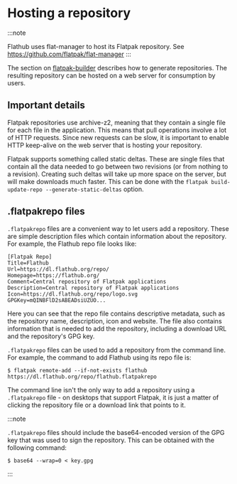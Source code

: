 # Hosting a repository

:::note

Flathub uses flat-manager to host its Flatpak repository. See
<https://github.com/flatpak/flat-manager>
:::

The section on [flatpak-builder](flatpak-builder) describes
how to generate repositories. The resulting repository can be hosted on
a web server for consumption by users.

## Important details

Flatpak repositories use archive-z2, meaning that they contain a single
file for each file in the application. This means that pull operations
involve a lot of HTTP requests. Since new requests can be slow, it is
important to enable HTTP keep-alive on the web server that is hosting
your repository.

Flatpak supports something called static deltas. These are single files
that contain all the data needed to go between two revisions (or from
nothing to a revision). Creating such deltas will take up more space on
the server, but will make downloads much faster. This can be done with
the `flatpak build-update-repo --generate-static-deltas` option.

## .flatpakrepo files

`.flatpakrepo` files are a convenient way to let users add a repository.
These are simple description files which contain information about the
repository. For example, the Flathub repo file looks like:

    [Flatpak Repo]
    Title=Flathub
    Url=https://dl.flathub.org/repo/
    Homepage=https://flathub.org/
    Comment=Central repository of Flatpak applications
    Description=Central repository of Flatpak applications
    Icon=https://dl.flathub.org/repo/logo.svg
    GPGKey=mQINBFlD2sABEADsiUZUO...

Here you can see that the repo file contains descriptive metadata, such
as the repository name, description, icon and website. The file also
contains information that is needed to add the repository, including a
download URL and the repository's GPG key.

`.flatpakrepo` files can be used to add a repository from the command
line. For example, the command to add Flathub using its repo file is:

    $ flatpak remote-add --if-not-exists flathub https://dl.flathub.org/repo/flathub.flatpakrepo

The command line isn't the only way to add a repository using a
`.flatpakrepo` file - on desktops that support Flatpak, it is just a
matter of clicking the repository file or a download link that points to
it.

:::note

`.flatpakrepo` files should include the base64-encoded version of the
GPG key that was used to sign the repository. This can be obtained with
the following command:

    $ base64 --wrap=0 < key.gpg

:::
